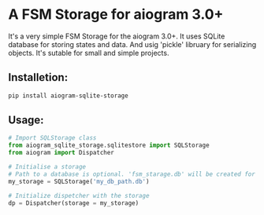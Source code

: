 # A FSM Storage for aiogram 3.0+

It's a very simple FSM Storage for the aiogram 3.0+. It uses SQLite database for storing states and data. And usig 'pickle' libruary for serializing objects. It's sutable for small and simple projects.

## Installetion:
```bash
pip install aiogram-sqlite-storage
```

## Usage:
```python
# Import SQLStorage class
from aiogram_sqlite_storage.sqlitestore import SQLStorage
from aiogram import Dispatcher

# Initialise a storage
# Path to a database is optional. 'fsm_starage.db' will be created for default.
my_storage = SQLStorage('my_db_path.db')

# Initialize dispetcher with the storage
dp = Dispatcher(storage = my_storage)
```